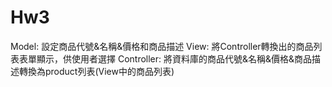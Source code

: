 # Hw3
Model:
設定商品代號&名稱&價格和商品描述
View:
將Controller轉換出的商品列表表單顯示，供使用者選擇
Controller:
將資料庫的商品代號&名稱&價格&商品描述轉換為product列表(View中的商品列表)
